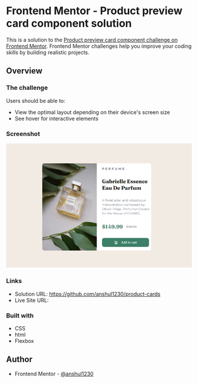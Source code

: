 # Frontend Mentor - Product preview card component solution

This is a solution to the [Product preview card component challenge on Frontend Mentor](https://www.frontendmentor.io/challenges/product-preview-card-component-GO7UmttRfa). Frontend Mentor challenges help you improve your coding skills by building realistic projects.

## Overview

### The challenge

Users should be able to:

- View the optimal layout depending on their device's screen size
- See hover for interactive elements

### Screenshot

![](./screenshot.PNG)

### Links

- Solution URL: https://github.com/anshul1230/product-cards
- Live Site URL:

### Built with

- CSS
- html
- Flexbox

## Author

- Frontend Mentor - [@anshul1230](https://www.frontendmentor.io/profile/anshul1230)
